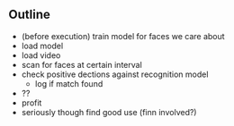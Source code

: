 ## Outline

 * (before execution) train model for faces we care about
 * load model
 * load video
 * scan for faces at certain interval
 * check positive dections against recognition model
   * log if match found
 * ??
 * profit
 * seriously though find good use (finn involved?)